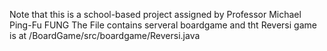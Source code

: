 Note that this is a school-based project assigned by Professor Michael Ping-Fu FUNG
The File contains serveral boardgame and tht Reversi game is at /BoardGame/src/boardgame/Reversi.java
